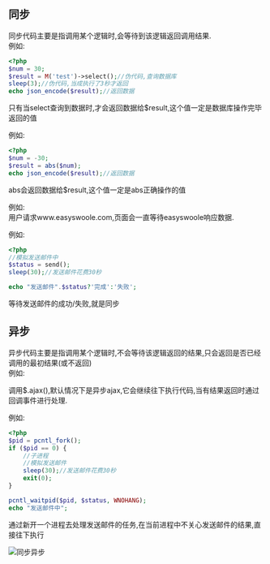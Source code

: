 
## 同步
同步代码主要是指调用某个逻辑时,会等待到该逻辑返回调用结果.  
例如:
```php
<?php
$num = 30;
$result = M('test')->select();//伪代码,查询数据库
sleep(3);//伪代码,当成执行了3秒才返回
echo json_encode($result);//返回数据
```
只有当select查询到数据时,才会返回数据给$result,这个值一定是数据库操作完毕返回的值

例如:
```php
<?php
$num = -30;
$result = abs($num);
echo json_encode($result);//返回数据

```
abs会返回数据给$result,这个值一定是abs正确操作的值

例如:  
用户请求www.easyswoole.com,页面会一直等待easyswoole响应数据.

例如:
```php
<?php
//模拟发送邮件中
$status = send();
sleep(30);//发送邮件花费30秒

echo "发送邮件".$status?'完成':'失败';
```
等待发送邮件的成功/失败,就是同步

## 异步
异步代码主要是指调用某个逻辑时,不会等待该逻辑返回的结果,只会返回是否已经调用的最初结果(或不返回)  
例如:

调用$.ajax(),默认情况下是异步ajax,它会继续往下执行代码,当有结果返回时通过回调事件进行处理.

例如:
```php
<?php
$pid = pcntl_fork();
if ($pid == 0) {
    //子进程
    //模拟发送邮件
    sleep(30);//发送邮件花费30秒
    exit(0);
}

pcntl_waitpid($pid, $status, WNOHANG);
echo "发送邮件中";
```
通过新开一个进程去处理发送邮件的任务,在当前进程中不关心发送邮件的结果,直接往下执行

![同步异步](/Images/Passage/NoobCourse/Async.png)
